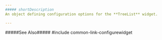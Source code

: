 ```yaml
---
##### shortDescription
An object defining configuration options for the **TreeList** widget.

---
```

#####See Also#####
#include common-link-configurewidget